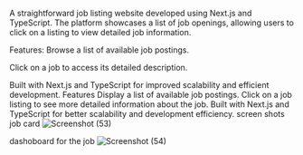 A straightforward job listing website developed using Next.js and TypeScript. The platform showcases a list of job openings, allowing users to click on a listing to view detailed job information.

Features:
Browse a list of available job postings.

Click on a job to access its detailed description.

Built with Next.js and TypeScript for improved scalability and efficient development.
Features
Display a list of available job postings.
Click on a job listing to see more detailed information about the job.
Built with Next.js and TypeScript for better scalability and development efficiency.
screen shots
job card
![Screenshot (53)](https://github.com/user-attachments/assets/5e8815cb-27b8-45d3-b126-69a7f2ca3db0)

dashoboard for the job
![Screenshot (54)](https://github.com/user-attachments/assets/6bc48eb7-77c8-44a6-a995-c5c827b38e4e)

